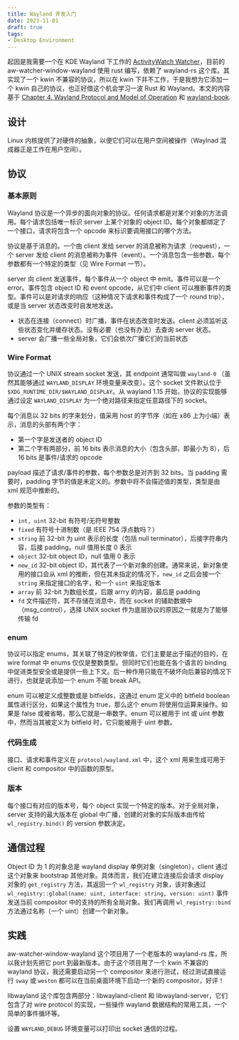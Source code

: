 ```yaml
---
title: Wayland 开发入门
date: 2023-11-01
draft: true
tags:
- Desktop Environment
---
```


起因是我需要一个在 KDE Wayland 下工作的 [ActivityWatch Watcher](https://github.com/ActivityWatch/aw-watcher-window-wayland)，目前的 aw-watcher-window-wayland 使用 rust 编写，依赖了 wayland-rs 这个库。其实现了一个 kwin 不兼容的协议，所以在 kwin 下并不工作，于是我想为它添加一个 kwin 自己的协议，也正好借这个机会学习一波 Rust 和 Wayland。本文的内容基于 [Chapter 4. Wayland Protocol and Model of Operation](https://wayland.freedesktop.org/docs/html/ch04.html) 和 [wayland-book](https://wayland-book.com/introduction.html).

## 设计

Linux 内核提供了对硬件的抽象，以便它们可以在用户空间被操作（Waylnad 混成器正是工作在用户空间）。

## 协议

### 基本原则

Wayland 协议是一个异步的面向对象的协议。任何请求都是对某个对象的方法调用。每个请求包括唯一标识 server 上某个对象的 object ID。每个对象都绑定了一个接口，请求将包含一个 opcode 来标识要调用接口的哪个方法。

协议是基于消息的。一个由 client 发给 server 的消息被称为请求（request），一个 server 发给 client 的消息被称为事件（event）。一个消息包含一些参数，每个参数都有一个特定的类型（见 Wire Format 一节）。

server 向 client 发送事件，每个事件从一个 object 中 emit。事件可以是一个 error。事件包含 object ID 和 event opcode，从它们中 client 可以推断事件的类型。事件可以是对请求的响应（这种情况下请求和事件构成了一个 round trip），或是当 server 状态改变时自发地发送。

- 状态在连接（connect）时广播，事件在状态改变时发送。client 必须监听这些状态变化并缓存状态。没有必要（也没有办法）去查询 server 状态。
- server 会广播一些全局对象，它们会依次广播它们的当前状态

### Wire Format

协议通过一个 UNIX stream socket 发送，其 endpoint 通常叫做 `wayland-0` （虽然其能够通过 `WAYLAND_DISPLAY` 环境变量来改变）。这个 socket 文件默认位于 `$XDG_RUNTIME_DIR/$WAYLAND_DISPLAY`。从 wayland 1.15 开始，协议的实现能够通过设定 `WAYLAND_DISPLAY` 为一个绝对路径来指定任意路径下的 socket。

每个消息以 32 bits 的字来划分，值采用 host 的字节序（如在 x86 上为小端）表示，消息的头部有两个字：

- 第一个字是发送者的 object ID
- 第二个字有两部分，前 16 bits 表示消息的大小（包含头部，即最小为 8），后 16 bits 是事件/请求的 opcode

payload 描述了请求/事件的参数，每个参数总是对齐到 32 bits。当 padding 需要时，padding 字节的值是未定义的。参数中将不会描述值的类型，类型是由 xml 规范中推断的。

参数的类型有：

- `int, uint` 32-bit 有符号/无符号整数
- `fixed` 有符号十进制数（是 IEEE 754 浮点数吗？）
- `string` 前 32-bit 为 uint 表示的长度（包括 null terminator），后接字符串内容，后接 padding。null 值用长度 0 表示
- `object` 32-bit object ID，null 值用 0 表示
- `new_id` 32-bit object ID，其代表了一个新对象的创建。通常来说，新对象使用的接口会从 xml 的推断，但在其未指定的情况下，`new_id` 之后会接一个 `string` 来指定接口的名字，和一个 `uint` 来指定版本
- `array` 前 32-bit 为数组长度，后跟 arrry 的内容，最后是 padding
- `fd` 文件描述符，其不存储在消息中，而在 socket 的辅助数据中（msg_control），选择 UNIX socket 作为底层协议的原因之一就是为了能够传输 fd

### enum

协议可以指定 enums，其关联了特定的枚举值，它们主要是出于描述的目的，在 wire format 中 enums 仅仅是整数类型。但同时它们也能在各个语言的 binding 中促进类型安全或是提供一些上下文。后一种作用只能在不破坏向后兼容的情况下进行，也就是说添加一个 enum 不能 break API。

enum 可以被定义成整数或是 bitfields，这通过 enum 定义中的 bitfield boolean 属性进行区分，如果这个属性为 true，那么这个 enum 将使用位运算来操作。如果是 false 或被省略，那么它就是一串数字。enum 可以被用于 int 或 uint 参数中，然而当其被定义为 bitfield 时，它只能被用于 uint 参数。

### 代码生成

接口、请求和事件定义在 `protocol/wayland.xml` 中，这个 xml 用来生成可用于 client 和 compositor 中的函数的原型。

### 版本

每个接口有对应的版本号，每个 object 实现一个特定的版本。对于全局对象，server 支持的最大版本在 global 中广播，创建的对象的实际版本由传给 `wl_registry.bind()` 的 version 参数决定。

## 通信过程

Object ID 为 1 的对象总是 wayland display 单例对象（singleton），client 通过这个对象来 bootstrap 其他对象。具体而言，我们在建立连接后会请求 display 对象的 `get_registry` 方法，其返回一个 `wl_registry` 对象，该对象通过 `wl_registry::global(name: uint, interface: string, version: uint)` 事件发送当前 compositor 中的支持的所有全局对象。我们再调用 `wl_registry::bind` 方法通过名称（一个 uint）创建一个新对象。

## 实践

aw-watcher-window-wayland 这个项目用了一个老版本的 wayland-rs 库，所以我计划先把它 port 到最新版本。由于这个项目用了一个 kwin 不兼容的 wayland 协议，我还需要启动另一个 compositor 来进行测试，经过测试直接运行 `sway` 或 `weston` 都可以在当前桌面环境下启动一个新的 compositor，好评！

libwayland 这个库包含两部分：libwayland-client 和 libwayland-server，它们包含了对 wire protocol 的实现，一些操作 wayland 数据结构的常用工具，一个简单的事件循环等。

设置 `WAYLAND_DEBUG` 环境变量可以打印出 socket 通信的过程。